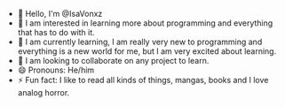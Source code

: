 - 👋 Hello, I'm @IsaVonxz
- 👀 I am interested in learning more about programming and everything that has to do with it.
- 🌱 I am currently learning, I am really very new to programming and everything is a new world for me, but I am very excited about learning.
- 💞️ I am looking to collaborate on any project to learn.
- 😄 Pronouns: He/him
- ⚡ Fun fact: I like to read all kinds of things, mangas, books and I love analog horror.
